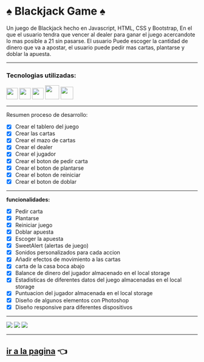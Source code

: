 # ♠️ Blackjack Game ♠️

Un juego de Blackjack hecho en Javascript, HTML, CSS y Bootstrap, En el que el usuario tendra que vencer al dealer para ganar el juego acercandote lo mas posible a 21 sin pasarse.
El usuario Puede escoger la cantidad de dinero que
va a apostar, el usuario puede pedir mas cartas, plantarse y
doblar la apuesta.

---

### Tecnologias utilizadas:

<img src="https://cdn-icons-png.flaticon.com/512/174/174854.png" width='30px' > <img src="https://cdn-icons-png.flaticon.com/512/732/732190.png" width='30px' > <img src="https://cdn-icons-png.flaticon.com/512/5968/5968292.png" width='30px' > <img src="https://upload.wikimedia.org/wikipedia/commons/thumb/b/b2/Bootstrap_logo.svg/512px-Bootstrap_logo.svg.png" width='37px' > <img src="https://cdn.icon-icons.com/icons2/1088/PNG/512/1485282157-adobe-photoshop-raster-graphics-editor-cc-creative-cloud_78285.png" width='33px' >

---

Resumen proceso de desarrollo:

- [x] Crear el tablero del juego
- [x] Crear las cartas
- [x] Crear el mazo de cartas
- [x] Crear el dealer
- [x] Crear el jugador
- [x] Crear el boton de pedir carta
- [x] Crear el boton de plantarse
- [x] Crear el boton de reiniciar
- [x] Crear el boton de doblar

---

**funcionalidades:**

- [x] Pedir carta
- [x] Plantarse
- [x] Reiniciar juego
- [x] Doblar apuesta
- [x] Escoger la apuesta
- [x] SweetAlert (alertas de juego)
- [x] Sonidos personalizados para cada accion
- [x] Añadir efectos de movimiento a las cartas
- [x] carta de la casa boca abajo
- [x] Balance de dinero del jugador almacenado en el local storage
- [x] Estadisticas de diferentes datos del juego almacenadas en el local storage
- [x] Puntuacion del jugador almacenada en el local storage
- [x] Diseño de algunos elementos con Photoshop
- [x] Diseño responsive para diferentes dispositivos

---

![](https://i.imgur.com/HGT0Prn.jpg)
![](https://i.imgur.com/PP6gLZC.jpg)
![](https://i.imgur.com/UuGggMQ.jpg)

---

## [ir a la pagina](https://heric-olier-blackjack-game.netlify.app/) 👈
